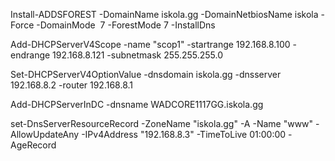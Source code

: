 Install-ADDSFOREST -DomainName iskola.gg -DomainNetbiosName iskola -Force -DomainMode  7 -ForestMode 7 -InstallDns

Add-DHCPServerV4Scope -name "scop1" -startrange 192.168.8.100 -endrange 192.168.8.121 -subnetmask 255.255.255.0

Set-DHCPServerV4OptionValue -dnsdomain iskola.gg -dnsserver 192.168.8.2 -router 192.168.8.1

Add-DHCPServerInDC -dnsname WADCORE1117GG.iskola.gg

set-DnsServerResourceRecord -ZoneName "iskola.gg" -A -Name "www" -AllowUpdateAny -IPv4Address "192.168.8.3" -TimeToLive 01:00:00 -AgeRecord
